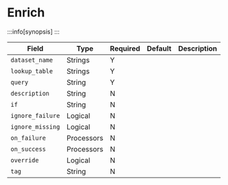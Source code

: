 # Enrich

:::info[synopsis]
:::

|Field|Type|Required|Default|Description|
|---|---|---|---|---|
|`dataset_name`|Strings|Y|||
|`lookup_table`|Strings|Y|||
|`query`|String|Y|||
|`description`|String|N|||
|`if`|String|N|||
|`ignore_failure`|Logical|N|||
|`ignore_missing`|Logical|N|||
|`on_failure`|Processors|N|||
|`on_success`|Processors|N|||
|`override`|Logical|N|||
|`tag`|String|N|||
